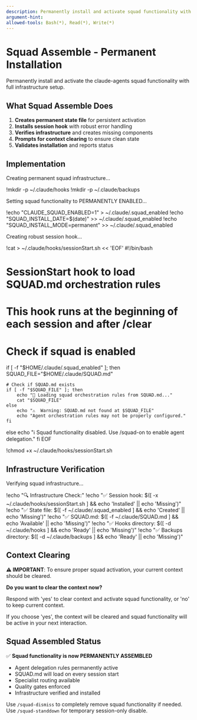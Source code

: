 ```yaml
---
description: Permanently install and activate squad functionality with full infrastructure
argument-hint:
allowed-tools: Bash(*), Read(*), Write(*)
---
```


# Squad Assemble - Permanent Installation

Permanently install and activate the claude-agents squad functionality with full infrastructure setup.

## What Squad Assemble Does

1. **Creates permanent state file** for persistent activation
2. **Installs session hook** with robust error handling
3. **Verifies infrastructure** and creates missing components
4. **Prompts for context clearing** to ensure clean state
5. **Validates installation** and reports status

## Implementation

Creating permanent squad infrastructure...

!mkdir -p ~/.claude/hooks
!mkdir -p ~/.claude/backups

Setting squad functionality to PERMANENTLY ENABLED...

!echo "CLAUDE_SQUAD_ENABLED=1" > ~/.claude/.squad_enabled
!echo "SQUAD_INSTALL_DATE=$(date)" >> ~/.claude/.squad_enabled
!echo "SQUAD_INSTALL_MODE=permanent" >> ~/.claude/.squad_enabled

Creating robust session hook...

!cat > ~/.claude/hooks/sessionStart.sh << 'EOF'
#!/bin/bash

# SessionStart hook to load SQUAD.md orchestration rules
# This hook runs at the beginning of each session and after /clear

# Check if squad is enabled
if [ -f "$HOME/.claude/.squad_enabled" ]; then
    SQUAD_FILE="$HOME/.claude/SQUAD.md"

    # Check if SQUAD.md exists
    if [ -f "$SQUAD_FILE" ]; then
        echo "🤖 Loading squad orchestration rules from SQUAD.md..."
        cat "$SQUAD_FILE"
    else
        echo "⚠️  Warning: SQUAD.md not found at $SQUAD_FILE"
        echo "Agent orchestration rules may not be properly configured."
    fi
else
    echo "ℹ️  Squad functionality disabled. Use /squad-on to enable agent delegation."
fi
EOF

!chmod +x ~/.claude/hooks/sessionStart.sh

## Infrastructure Verification

Verifying squad infrastructure...

!echo "🔍 Infrastructure Check:"
!echo "✅ Session hook: $([ -x ~/.claude/hooks/sessionStart.sh ] && echo 'Installed' || echo 'Missing')"
!echo "✅ State file: $([ -f ~/.claude/.squad_enabled ] && echo 'Created' || echo 'Missing')"
!echo "✅ SQUAD.md: $([ -f ~/.claude/SQUAD.md ] && echo 'Available' || echo 'Missing')"
!echo "✅ Hooks directory: $([ -d ~/.claude/hooks ] && echo 'Ready' || echo 'Missing')"
!echo "✅ Backups directory: $([ -d ~/.claude/backups ] && echo 'Ready' || echo 'Missing')"

## Context Clearing

**⚠️ IMPORTANT**: To ensure proper squad activation, your current context should be cleared.

**Do you want to clear the context now?**

Respond with 'yes' to clear context and activate squad functionality, or 'no' to keep current context.

If you choose 'yes', the context will be cleared and squad functionality will be active in your next interaction.

## Squad Assembled Status

✅ **Squad functionality is now PERMANENTLY ASSEMBLED**

- Agent delegation rules permanently active
- SQUAD.md will load on every session start
- Specialist routing available
- Quality gates enforced
- Infrastructure verified and installed

Use `/squad-dismiss` to completely remove squad functionality if needed.
Use `/squad-standdown` for temporary session-only disable.